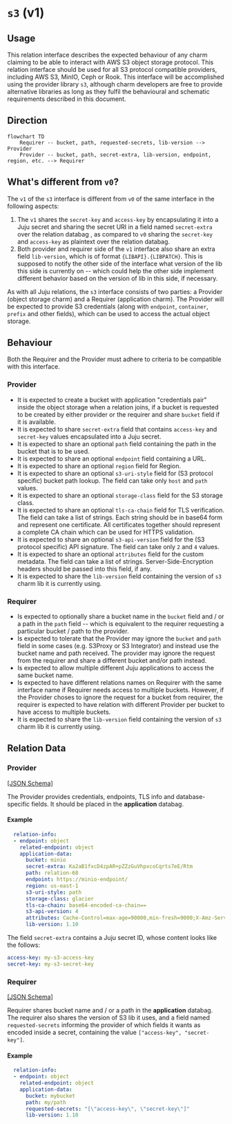 # `s3` (v1)

## Usage

This relation interface describes the expected behaviour of any charm claiming to be able to interact with AWS S3 object storage protocol.
This relation interface should be used for all S3 protocol compatible providers, including AWS S3, MinIO, Ceph or Rook.
This interface will be accomplished using the provider library `s3`, although charm developers are free to provide alternative libraries as long as they fulfil the behavioural and schematic requirements described in this document.


## Direction

```mermaid
flowchart TD
    Requirer -- bucket, path, requested-secrets, lib-version --> Provider
    Provider -- bucket, path, secret-extra, lib-version, endpoint, region, etc. --> Requirer
```


## What's different from `v0`?
The `v1` of the `s3` interface is different from `v0` of the same interface in the following aspects:
1) The `v1` shares the `secret-key` and `access-key` by encapsulating it into a Juju secret and sharing the secret URI in a field named `secret-extra` over the relation databag , as compared to `v0` sharing the `secret-key` and `access-key` as plaintext over the relation databag.
2) Both provider and requirer side of the `v1` interface also share an extra field `lib-version`, which is of format `{LIBAPI}.{LIBPATCH}`. This is supposed to notify the other side of the interface what version of the lib this side is currently on -- which could help the other side implement different behavior based on the version of lib in this side, if necessary.


As with all Juju relations, the `s3` interface consists of two parties: a Provider (object storage charm) and a Requirer (application charm). The Provider will be expected to provide S3 credentials (along with `endpoint`, `container`, `prefix` and other fields), which can be used to access the actual object storage.

## Behaviour

Both the Requirer and the Provider must adhere to criteria to be compatible with this interface.

### Provider
- It is expected to create a bucket with application "credentials pair" inside the object storage when a relation joins, if a bucket is requested to be created by either provider or the requirer and share `bucket` field if it is available.
- It is expected to share `secret-extra` field that contains `access-key` and `secret-key` values encapsulated into a Juju secret.
- It is expected to share an optional `path` field containing the path in the bucket that is to be used.
- It is expected to share an optional `endpoint` field containing a URL.
- It is expected to share an optional `region` field for Region.
- It is expected to share an optional `s3-uri-style` field for (S3 protocol specific) bucket path lookup. The field can take only `host` and `path` values.
- It is expected to share an optional `storage-class` field for the S3 storage class.
- It is expected to share an optional `tls-ca-chain` field for TLS verification. The field can take a list of strings. Each string should be in base64 form and represent one certificate. All certificates together should represent a complete CA chain which can be used for HTTPS validation.
- It is expected to share an optional `s3-api-version` field for the (S3 protocol specific) API signature. The field can take only `2` and `4` values.
- It is expected to share an optional `attributes` field for the custom metadata. The field can take a list of strings. Server-Side-Encryption headers should be passed into this field, if any.
- It is expected to share the `lib-version` field containing the version of `s3` charm lib it is currently using.

### Requirer
- Is expected to optionally share a bucket name in the `bucket` field and / or a path in the `path` field -- which is equivalent to the requirer requesting a particular bucket / path to the provider.
- Is expected to tolerate that the Provider may ignore the `bucket` and `path` field in some cases (e.g. S3Proxy or S3 Integrator) and instead use the bucket name and path received. The provider may ignore the request from the requirer and share a different bucket and/or path instead.
- Is expected to allow multiple different Juju applications to access the same bucket name.
- Is expected to have different relations names on Requirer with the same interface name if Requirer needs access to multiple buckets. However, if the Provider choses to ignore the request for a bucket from requirer, the requirer is expected to have relation with different Provider per bucket to have access to multiple buckets.
- It is expected to share the `lib-version` field containing the version of `s3` charm lib it is currently using.


## Relation Data

### Provider

[\[JSON Schema\]](./schemas/provider.json)

The Provider provides credentials, endpoints, TLS info and database-specific fields. It should be placed in the **application** databag.


#### Example
```yaml
  relation-info:
  - endpoint: object
    related-endpoint: object
    application-data:
      bucket: minio
      secret-extra: Ka2aB1fxcD4zpAR+pZZzGuVhpxcoCqrts7eE/Rtm
      path: relation-68
      endpoint: https://minio-endpoint/
      region: us-east-1
      s3-uri-style: path
      storage-class: glacier
      tls-ca-chain: base64-encoded-ca-chain==
      s3-api-version: 4
      attributes: Cache-Control=max-age=90000,min-fresh=9000;X-Amz-Server-Side-Encryption-Customer-Key=CuStoMerKey=
      lib-version: 1.10
```

The field `secret-extra` contains a Juju secret ID, whose content looks like the follows:
```yaml
access-key: my-s3-access-key
secret-key: my-s3-secret-key
```

### Requirer

[\[JSON Schema\]](./schemas/requirer.json)

Requirer shares bucket name and / or a path in the **application** databag. The requirer also shares the version of S3 lib it uses, and a field named `requested-secrets` informing the provider of which fields it wants as encoded inside a secret, containing the value `["access-key", "secret-key"]`.

#### Example

```yaml
  relation-info:
  - endpoint: object
    related-endpoint: object
    application-data:
      bucket: mybucket
      path: my/path
      requested-secrets: "[\"access-key\", \"secret-key\"]"
      lib-version: 1.10
```
